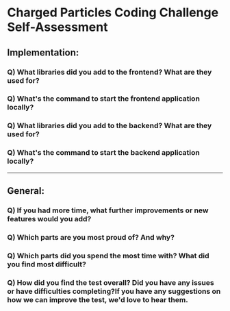 # Charged Particles Coding Challenge Self-Assessment

## Implementation:

### Q) What libraries did you add to the frontend? What are they used for?

### Q) What's the command to start the frontend application locally?

### Q) What libraries did you add to the backend? What are they used for?

### Q) What's the command to start the backend application locally?

---

## General:

### Q) If you had more time, what further improvements or new features would you add?

### Q) Which parts are you most proud of? And why?

### Q) Which parts did you spend the most time with? What did you find most difficult?

### Q) How did you find the test overall? Did you have any issues or have difficulties completing?If you have any suggestions on how we can improve the test, we'd love to hear them.